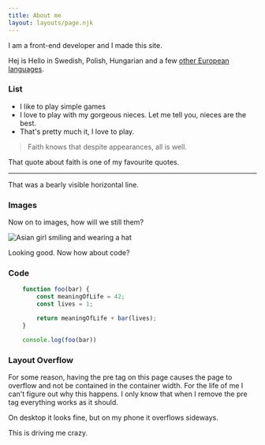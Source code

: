 ```yaml
---
title: About me
layout: layouts/page.njk
---
```


I am a front-end developer and I made this site.

Hej is Hello in Swedish, Polish, Hungarian and a few [other European languages](https://en.wiktionary.org/wiki/hej).

### List
* I like to play simple games
* I love to play with my gorgeous nieces. Let me tell you, nieces are the best.
* That's pretty much it, I love to play.

> Faith knows that despite appearances, all is well.

That quote about faith is one of my favourite quotes.

---

That was a bearly visible horizontal line.

### Images
Now on to images, how will we still them?


![Asian girl smiling and wearing a hat](/assets/img/profile-pic-girl-in-hat.jpg)


Looking good.
Now how about code?

### Code

```js
	function foo(bar) {
		const meaningOfLife = 42;
		const lives = 1;

		return meaningOfLife + bar(lives);
	}

	console.log(foo(bar))
```

### Layout Overflow
For some reason, having the pre tag on this page causes the page to overflow and not be contained in the container width. For the life of me I can't figure out why this happens. I only know that when I remove the pre tag everything works as it should.

On desktop it looks fine, but on my phone it overflows sideways.

This is driving me crazy.
